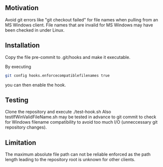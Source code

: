 ## Motivation
Avoid git errors like "git checkout failed" for file names when pulling from an
MS Windows client. File names that are invalid for MS Windows may have been
checked in under Linux.

## Installation
Copy the file pre-commit to .git/hooks and make it executable.

By executing
```sh
git config hooks.enforcecompatiblefilenames true
```
you can then enable the hook.

## Testing
Clone the repository and execute ./test-hook.sh
Also testIfWinValidFileName.sh may be tested in advance to git commit to check
for Windows filename compatibility to avoid too much I/O (unneccessary git
repository changes).

## Limitation
The maximum absolute file path can not be reliable enforced as the path length
leading to the repository root is unknown for other clients.
